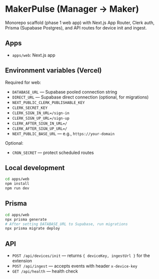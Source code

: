 # MakerPulse (Manager → Maker)

Monorepo scaffold (phase 1 web app) with Next.js App Router, Clerk auth, Prisma (Supabase Postgres), and API routes for device init and ingest.

## Apps
- `apps/web`: Next.js app

## Environment variables (Vercel)

Required for web:

- `DATABASE_URL` — Supabase pooled connection string
- `DIRECT_URL` — Supabase direct connection (optional, for migrations)
- `NEXT_PUBLIC_CLERK_PUBLISHABLE_KEY`
- `CLERK_SECRET_KEY`
- `CLERK_SIGN_IN_URL=/sign-in`
- `CLERK_SIGN_UP_URL=/sign-up`
- `CLERK_AFTER_SIGN_IN_URL=/`
- `CLERK_AFTER_SIGN_UP_URL=/`
- `NEXT_PUBLIC_BASE_URL` — e.g., `https://your-domain`

Optional:
- `CRON_SECRET` — protect scheduled routes

## Local development

```bash
cd apps/web
npm install
npm run dev
```

## Prisma

```bash
cd apps/web
npx prisma generate
# After setting DATABASE_URL to Supabase, run migrations
npx prisma migrate deploy
```

## API
- `POST /api/devices/init` — returns `{ deviceKey, ingestUrl }` for the extension
- `POST /api/ingest` — accepts events with header `x-device-key`
- `GET /api/health` — health check
